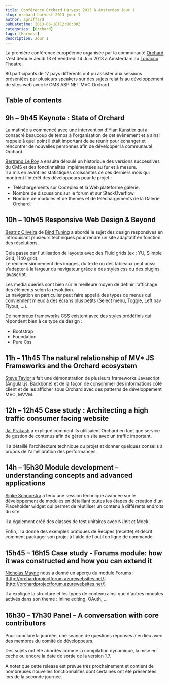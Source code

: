 ```yaml
---
title: Conférence Orchard Harvest 2013 à Amsterdam Jour 1
slug: orchard-harvest-2013-jour-1
author: agriffard
pubDatetime: 2013-06-18T12:00:00Z
categories: [Orchard]
tags: [Harvest]
description: Jour 1
---
```


La première conférence européenne organisée par la communauté [Orchard](http://orchardproject.fr/) s'est déroulé Jeudi 13 et Vendredi 14 Juin 2013 à Amsterdam au [Tobacco Theatre](http://tobacco.nl/engels/index.html).

80 participants de 17 pays différents ont pu assister aux sessions présentées par plusieurs speakers sur des sujets relatifs au développement de sites web avec le CMS ASP.NET MVC Orchard.

## Table of contents

## 9h – 9h45 Keynote : State of Orchard

La matinée a commencé avec une intervention d'[Ylan Kunstler](http://euro2013.orchardharvest.org/speaker/ylan-kunstler) qui a consacré beaucoup de temps à l'organisation de cet évènement et a ainsi rappelé à quel point il était important de se réunir pour échanger et rencontrer de nouvelles personnes afin de développer la communauté Orchard.

[Bertrand Le Roy](http://euro2013.orchardharvest.org/speaker/bertrand-le-roy) a ensuite déroulé un historique des versions successives du CMS et des fonctinnalités implémentées au fur et à mesure.  
Il a mis en avant les statistiques croissantes de ces derniers mois qui montrent l'intérêt des développeurs pour le projet :

- Téléchargements sur Codeplex et la Web plateforme galerie.
- Nombre de discussions sur le forum et sur StackOverflow.
- Nombre de modules et de thèmes et de téléchargements de la Galerie Orchard.

## 10h – 10h45 Responsive Web Design &amp; Beyond

[Beatriz Oliveira](http://euro2013.orchardharvest.org/speaker/beatriz-oliveira) de [Bind Tuning](http://bindtuning.com/cms/orchard/orchard-1) a abordé le sujet des design responsives en introduisant plusieurs techniques pour rendre un site adaptatif en fonction des résolutions.

Cela passe par l'utilisation de layouts avec des Fluid grids (ex : YU, Silmple Grid, 1140 grid).  
Le redimensionnement des images, du texte ou des tableaux peut aussi s'adapter à la largeur du navigateur grâce à des styles css ou des plugins javascript.

Les media queries sont bien sûr le meilleure moyen de définir l'affichage des éléments selon la résolution.  
La navigation en particulier peut faire appel à des types de menus qui conviennent mieux à des écrans plus petits (Select menu, Toggle, Left nav Flyout, …).

De nombreux frameworks CSS existent avec des styles prédéfinis qui répondent bien à ce type de design :

- Bootstrap
- Foundation
- Pure Css

## 11h – 11h45 The natural relationship of MV\* JS Frameworks and the Orchard ecosystem

[Steve Taylor](http://euro2013.orchardharvest.org/speaker/steve-taylor) a fait une démonstration de plusieurs frameworks Javascript (Angular.js, Backbone) et de la façon de consommer des informations côté client et de les afficher sous Orchard avec des patterns de développement MVC, MVVM.

## 12h – 12h45 Case study : Architecting a high traffic consumer facing website

[Jai Prakash](http://euro2013.orchardharvest.org/speaker/jai-prakash) a expliqué comment ils utilisaient Orchard en tant que service de gestion de contenus afin de gérer un site avec un traffic important.

Il a détaillé l'architecture technique du projet et donner quelques conseils à propos de l'amélioration des performances.

## 14h – 15h30 Module development – understanding concepts and advanced applications

[Sipke Schoorstra](http://euro2013.orchardharvest.org/speaker/sipke-schoorstra) a tenu une session technique avancée sur le développement de modules en détaillant toutes les étapes de création d'un Placeholder widget qui permet de réutiliser un contenu à différents endroits du site.

Il a également créé des classes de test unitaires avec NUnit et Mock.

Enfin, il a donné des exemples pratiques de Recipes (recette) et décrit comment packager son projet à l'aide de l'outil en ligne de commande.

## 15h45 – 16h15 Case study - Forums module: how it was constructed and how you can extend it

[Nicholas Mayne](http://euro2013.orchardharvest.org/speaker/nicholas-mayne) nous a donné un aperçu du module Forums : [http://orchardprojectforum.azurewebsites.net/](http://orchardprojectforum.azurewebsites.net/)

Il a expliqué la structure et les types de contenu ainsi que d'autres modules activés dans son thème : Inline editing, OAuth, …

## 16h30 – 17h30 Panel – A conversation with core contributors

Pour conclure la journée, une séance de questions réponses a eu lieu avec des membres du comité de développeurs.

Des sujets ont été abordés comme la compilation dynamique, la mise en cache ou encore la date de sortie de la version 1.7.

A noter que cette release est prévue très prochainement et contient de nombreuses nouvelles fonctionnalités dont certaines ont été présentées lors de la seconde journée.
